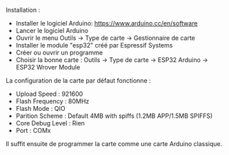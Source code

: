 Installation : 
- Installer le logiciel Arduino: https://www.arduino.cc/en/software
- Lancer le logiciel Arduino 
- Ouvrir le menu Outils -> Type de carte -> Gestionnaire de carte
- Installer le module "esp32" créé par Espressif Systems
- Créer ou ouvrir un programme 
- Choisir la bonne carte : Outils -> Type de carte -> ESP32 Arduino -> ESP32 Wrover Module

La configuration de la carte par défaut fonctionne : 
- Upload Speed : 921600
- Flash Frequency : 80MHz
- Flash Mode : QIO
- Parition Scheme : Default 4MB with spiffs (1.2MB APP/1.5MB SPIFFS)
- Core Debug Level : Rien 
- Port : COMx

Il suffit ensuite de programmer la carte comme une carte Arduino classique. 
